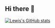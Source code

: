 ## Hi there 👋


[![Lewis's GitHub stats](https://github-readme-stats.vercel.app/api?username=Lewisay7)](https://github.com/Lewisay7/github-readme-stats)
<!--
**Lewisay7/Lewisay7** is a ✨ _special_ ✨ repository because its `README.md` (this file) appears on your GitHub profile.

Here are some ideas to get you started:

- 🔭 I’m currently working on ...
- 🌱 I’m currently learning ...
- 👯 I’m looking to collaborate on ...
- 🤔 I’m looking for help with ...
- 💬 Ask me about ...
- 📫 How to reach me: ...
- 😄 Pronouns: ...
- ⚡ Fun fact: ...
-->
